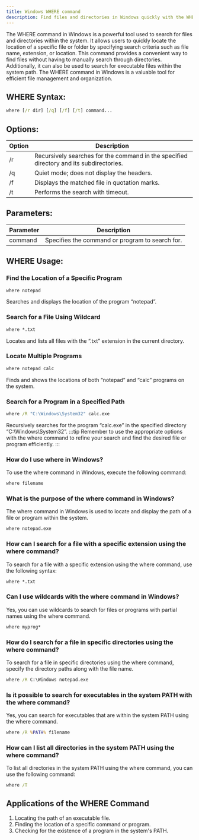 ```yaml
---
title: Windows WHERE command
description: Find files and directories in Windows quickly with the WHERE command.
---
```


The WHERE command in Windows is a powerful tool used to search for files and directories within the system. It allows users to quickly locate the location of a specific file or folder by specifying search criteria such as file name, extension, or location. This command provides a convenient way to find files without having to manually search through directories. Additionally, it can also be used to search for executable files within the system path. The WHERE command in Windows is a valuable tool for efficient file management and organization.
## WHERE Syntax:
```cmd
where [/r dir] [/q] [/f] [/t] command...
```
## Options:
| Option | Description                                      |
|--------|--------------------------------------------------|
| /r     | Recursively searches for the command in the specified directory and its subdirectories. |
| /q     | Quiet mode; does not display the headers.         |
| /f     | Displays the matched file in quotation marks.     |
| /t     | Performs the search with timeout.                 |

## Parameters:
| Parameter | Description                                                                          |
|-----------|--------------------------------------------------------------------------------------|
| command   | Specifies the command or program to search for.                                      |

## WHERE Usage:
### Find the Location of a Specific Program
```cmd
where notepad
```
Searches and displays the location of the program “notepad”.

### Search for a File Using Wildcard
```cmd
where *.txt
```
Locates and lists all files with the “.txt” extension in the current directory.

### Locate Multiple Programs
```cmd
where notepad calc
```
Finds and shows the locations of both “notepad” and “calc” programs on the system.

### Search for a Program in a Specified Path
```cmd
where /R "C:\Windows\System32" calc.exe
```
Recursively searches for the program “calc.exe” in the specified directory “C:\Windows\System32”.
:::tip
Remember to use the appropriate options with the where command to refine your search and find the desired file or program efficiently.
:::

### How do I use where in Windows?
To use the where command in Windows, execute the following command:
```cmd
where filename
```

### What is the purpose of the where command in Windows?
The where command in Windows is used to locate and display the path of a file or program within the system.
```cmd
where notepad.exe
```

### How can I search for a file with a specific extension using the where command?
To search for a file with a specific extension using the where command, use the following syntax:
```cmd
where *.txt
```

### Can I use wildcards with the where command in Windows?
Yes, you can use wildcards to search for files or programs with partial names using the where command.
```cmd
where myprog*
```

### How do I search for a file in specific directories using the where command?
To search for a file in specific directories using the where command, specify the directory paths along with the file name.
```cmd
where /R C:\Windows notepad.exe
```

### Is it possible to search for executables in the system PATH with the where command?
Yes, you can search for executables that are within the system PATH using the where command.
```cmd
where /R %PATH% filename
```

### How can I list all directories in the system PATH using the where command?
To list all directories in the system PATH using the where command, you can use the following command:
```cmd
where /T
```

## Applications of the WHERE Command

1. Locating the path of an executable file.
2. Finding the location of a specific command or program.
3. Checking for the existence of a program in the system's PATH.